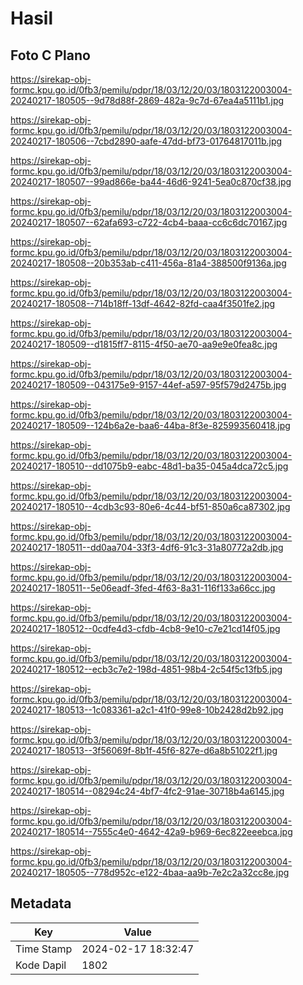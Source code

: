 # Hasil

## Foto C Plano

https://sirekap-obj-formc.kpu.go.id/0fb3/pemilu/pdpr/18/03/12/20/03/1803122003004-20240217-180505--9d78d88f-2869-482a-9c7d-67ea4a5111b1.jpg

https://sirekap-obj-formc.kpu.go.id/0fb3/pemilu/pdpr/18/03/12/20/03/1803122003004-20240217-180506--7cbd2890-aafe-47dd-bf73-01764817011b.jpg

https://sirekap-obj-formc.kpu.go.id/0fb3/pemilu/pdpr/18/03/12/20/03/1803122003004-20240217-180507--99ad866e-ba44-46d6-9241-5ea0c870cf38.jpg

https://sirekap-obj-formc.kpu.go.id/0fb3/pemilu/pdpr/18/03/12/20/03/1803122003004-20240217-180507--62afa693-c722-4cb4-baaa-cc6c6dc70167.jpg

https://sirekap-obj-formc.kpu.go.id/0fb3/pemilu/pdpr/18/03/12/20/03/1803122003004-20240217-180508--20b353ab-c411-456a-81a4-388500f9136a.jpg

https://sirekap-obj-formc.kpu.go.id/0fb3/pemilu/pdpr/18/03/12/20/03/1803122003004-20240217-180508--714b18ff-13df-4642-82fd-caa4f3501fe2.jpg

https://sirekap-obj-formc.kpu.go.id/0fb3/pemilu/pdpr/18/03/12/20/03/1803122003004-20240217-180509--d1815ff7-8115-4f50-ae70-aa9e9e0fea8c.jpg

https://sirekap-obj-formc.kpu.go.id/0fb3/pemilu/pdpr/18/03/12/20/03/1803122003004-20240217-180509--043175e9-9157-44ef-a597-95f579d2475b.jpg

https://sirekap-obj-formc.kpu.go.id/0fb3/pemilu/pdpr/18/03/12/20/03/1803122003004-20240217-180509--124b6a2e-baa6-44ba-8f3e-825993560418.jpg

https://sirekap-obj-formc.kpu.go.id/0fb3/pemilu/pdpr/18/03/12/20/03/1803122003004-20240217-180510--dd1075b9-eabc-48d1-ba35-045a4dca72c5.jpg

https://sirekap-obj-formc.kpu.go.id/0fb3/pemilu/pdpr/18/03/12/20/03/1803122003004-20240217-180510--4cdb3c93-80e6-4c44-bf51-850a6ca87302.jpg

https://sirekap-obj-formc.kpu.go.id/0fb3/pemilu/pdpr/18/03/12/20/03/1803122003004-20240217-180511--dd0aa704-33f3-4df6-91c3-31a80772a2db.jpg

https://sirekap-obj-formc.kpu.go.id/0fb3/pemilu/pdpr/18/03/12/20/03/1803122003004-20240217-180511--5e06eadf-3fed-4f63-8a31-116f133a66cc.jpg

https://sirekap-obj-formc.kpu.go.id/0fb3/pemilu/pdpr/18/03/12/20/03/1803122003004-20240217-180512--0cdfe4d3-cfdb-4cb8-9e10-c7e21cd14f05.jpg

https://sirekap-obj-formc.kpu.go.id/0fb3/pemilu/pdpr/18/03/12/20/03/1803122003004-20240217-180512--ecb3c7e2-198d-4851-98b4-2c54f5c13fb5.jpg

https://sirekap-obj-formc.kpu.go.id/0fb3/pemilu/pdpr/18/03/12/20/03/1803122003004-20240217-180513--1c083361-a2c1-41f0-99e8-10b2428d2b92.jpg

https://sirekap-obj-formc.kpu.go.id/0fb3/pemilu/pdpr/18/03/12/20/03/1803122003004-20240217-180513--3f56069f-8b1f-45f6-827e-d6a8b51022f1.jpg

https://sirekap-obj-formc.kpu.go.id/0fb3/pemilu/pdpr/18/03/12/20/03/1803122003004-20240217-180514--08294c24-4bf7-4fc2-91ae-30718b4a6145.jpg

https://sirekap-obj-formc.kpu.go.id/0fb3/pemilu/pdpr/18/03/12/20/03/1803122003004-20240217-180514--7555c4e0-4642-42a9-b969-6ec822eeebca.jpg

https://sirekap-obj-formc.kpu.go.id/0fb3/pemilu/pdpr/18/03/12/20/03/1803122003004-20240217-180505--778d952c-e122-4baa-aa9b-7e2c2a32cc8e.jpg


## Metadata

| Key        | Value               |
| ---------- | ------------------- |
| Time Stamp | 2024-02-17 18:32:47 |
| Kode Dapil | 1802                |



